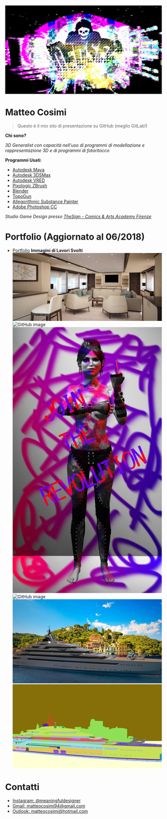 ![GitHub image](DedSec.jpg)

# Matteo Cosimi
> Questo è il mio sito di presentazione su GitHub (meglio GitLab!)

**Chi sono?**

*3D Generalist con capacità nell'uso di programmi di modellazione e rappresentazione 3D e di programmi di fotoritocco*

**Programmi Usati**:
- [Autodesk Maya](https://www.autodesk.it/products/maya/overview)
- [Autodesk 3DSMax](https://www.autodesk.it/products/3ds-max/overview)
- [Autodesk VRED](https://www.autodesk.com/products/vred/overview)
- [Pixologic ZBrush](https://pixologic.com/)
- [Blender](https://www.blender.org/)
- [TopoGun](http://www.topogun.com/)
- [Allegorithmic Substance Painter](https://www.allegorithmic.com/products/substance-painter)
- [Adobe Photoshop CC](https://www.adobe.com/it/products/photoshop.html)

*Studio Game Design presso [TheSign - Comics & Arts Academy Firenze](https://thesign.academy/)*

# Portfolio (Aggiornato al 06/2018)
- [Portfolio](https://docs.google.com/presentation/d/1MrGrAmtoWK9QWI4bqQi0HQVQjVcMwtn43kz0w0t0_14/edit?usp=sharing) 
**Immagini di Lavori Svolti**
![GitHub image](cam01.jpg)
![GitHub image](cam02.jpg)
![GitHub image](JTR.jpg)
![GitHub image](sold.jpg)
![GitHub image](Portofino_Animazione.jpg)
![GitHub image](Portofino_Animazione_VRayWireColor.jpg)
# Contatti
- [Instagram: @meaningfuldesigner](https://www.instagram.com/meaningfuldesigner/?hl=it)
- [Gmail: matteocosimi94@gmail.com]()
- [Outlook: matteocosimi@hotmail.com]()